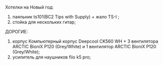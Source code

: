 Хотелки на Новый год:
1. паяльник ts101(BC2 Tips with Supply) + жало TS-I ;
2. стойка для нескольких гитар;

ДОРОГИЕ:
1. корпус Компьютерный корпус Deepcool CK560 WH + 3 вентилятора ARCTIC BioniX P120 (Grey/White) и 1 вентилятор ARCTIC BioniX P120 (Grey/White);
2. усилитель для наушников fiio k5 pro;
